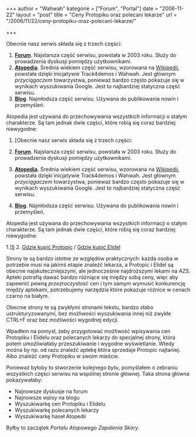 +++
author = "Wahwah"
kategorie = ["Forum", "Portal"]
date = "2006-11-22"
layout = "post"
title = "Ceny Protopiku oraz polecani lekarze"
url = "/2006/11/22/ceny-protopiku-oraz-polecani-lekarze/"

+++

Obecnie nasz serwis składa się z trzech części:

  1. [**Forum**][1]. Najstarsza część serwisu, powstała w 2003 roku. Służy do prowadzenia dyskusji pomiędzy użytkownikami.
  2. [**Atopedia**][2]. Średnia wiekiem część serwisu, wzorowana na [Wikipedii][3], powstała dzięki inicjatywie Track4demos i Wahwah. Jest głównym _przyciągaczem_ towarzystwa, ponieważ bardzo często pokazuje się w wynikach wyszukiwania Google. Jest to najbardziej statyczna część serwisu.
  3. [**Blog**][4]. Najmłodsza część serwisu. Używana do publikowania nowin i przemyśleń.

<!--more-->Atopedia jest używana do przechowywania wszystkich informacji o stałym charakterze. Są tam jednak dwie części, które robią się coraz bardziej niewygodne:

  1. [Obecnie nasz serwis składa się z trzech części:

  1. [**Forum**][1]. Najstarsza część serwisu, powstała w 2003 roku. Służy do prowadzenia dyskusji pomiędzy użytkownikami.
  2. [**Atopedia**][2]. Średnia wiekiem część serwisu, wzorowana na [Wikipedii][3], powstała dzięki inicjatywie Track4demos i Wahwah. Jest głównym _przyciągaczem_ towarzystwa, ponieważ bardzo często pokazuje się w wynikach wyszukiwania Google. Jest to najbardziej statyczna część serwisu.
  3. [**Blog**][4]. Najmłodsza część serwisu. Używana do publikowania nowin i przemyśleń.

<!--more-->Atopedia jest używana do przechowywania wszystkich informacji o stałym charakterze. Są tam jednak dwie części, które robią się coraz bardziej niewygodne:

  1.][5] 
  2. [Gdzie kupić Protopic][6] / [Gdzie kupić Elidel][7]

Strony te są bardzo istotne ze względów praktycznych: każda osoba w potrzebie musi na jakimś etapie znaleźć lekarza, a Protopic i Elidel są obecnie najskuteczniejszymi, ale jednocześnie najdroższymi lekami na AZS. Apteki potrafią dawać bardzo różniące się między sobą ceny, więc aby zapewnić pewną _przezroczystość_ cen i tym samym wymusić konkurencję między aptekami, potrzebujemy narzędzia które pokazuje różnice w cenach czarno na białym.

Obecnie strony te są zwykłymi stronami tekstu, bardzo słabo ustrukturyzowanymi, bez możliwości wyszukiwania innej niż zwykłe CTRL+F oraz bez możliwości wygodnej edycji.

Wpadłem na pomysł, żeby przygotować możliwość wpisywania cen Protopiku i Elidelu oraz polecanych lekarzy do specjalnej strony, która potem umożliwiałaby przeszukiwanie i wygodne wyświetlanie. Wtedy można by np. od razu znaleźć aptekę która sprzedaje Protopic najtaniej. Albo znaleźć ceny Protopiku w swoim mieście.

Ponieważ byłoby to stworzenie kolejnego _bytu_, pomyślałem o zebraniu wszystkich części serwisu na wspólnej stronie głównej. Taka strona główna pokazywałaby:

  * Najnowsze dyskusje na forum
  * Najnowsze wpisy na blogu
  * Wyszukiwarkę cen Protopiku i Elidelu
  * Wyszukiwarkę polecanych lekarzy
  * Wyszukiwarkę haseł Atopedii

Byłby to zaczątek _Portalu Atopowego Zapalenia Skóry_.

 [1]: http://www.atopowe-zapalenie.pl/forum/index.php
 [2]: http://www.atopowe-zapalenie.pl/atopedia/Strona_g%C5%82%C3%B3wna
 [3]: http://pl.wikipedia.org/
 [4]: http://blog.atopowe.pl/
 [5]: http://www.atopowe-zapalenie.pl/atopedia/Polecani_lekarze
 [6]: http://www.atopowe-zapalenie.pl/atopedia/Gdzie_kupi%C4%87_Protopic
 [7]: http://www.atopowe-zapalenie.pl/atopedia/Gdzie_kupi%C4%87_Elidel
